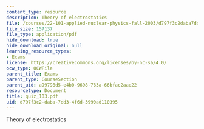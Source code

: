 ```yaml
---
content_type: resource
description: Theory of electrostatics
file: /courses/22-101-applied-nuclear-physics-fall-2003/d797f3c2daba7dd34f6d3990ad110395_quiz_103.pdf
file_size: 157137
file_type: application/pdf
hide_download: true
hide_download_original: null
learning_resource_types:
- Exams
license: https://creativecommons.org/licenses/by-nc-sa/4.0/
ocw_type: OCWFile
parent_title: Exams
parent_type: CourseSection
parent_uid: a99798d5-e4b0-9698-763a-66bfac2aae22
resourcetype: Document
title: quiz_103.pdf
uid: d797f3c2-daba-7dd3-4f6d-3990ad110395
---
```

Theory of electrostatics